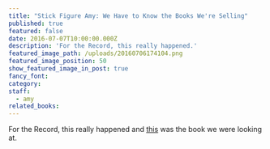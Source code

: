 ```yaml
---
title: "Stick Figure Amy: We Have to Know the Books We're Selling"
published: true
featured: false
date: 2016-07-07T10:00:00.000Z
description: 'For the Record, this really happened.'
featured_image_path: /uploads/20160706174104.png
featured_image_position: 50
show_featured_image_in_post: true
fancy_font:
category:
staff:
  - amy
related_books:
---
```



For the Record, this really happened and [this](https://www.brooklinebooksmith-shop.com/book/9780500650691) was the book we were looking at.&nbsp;